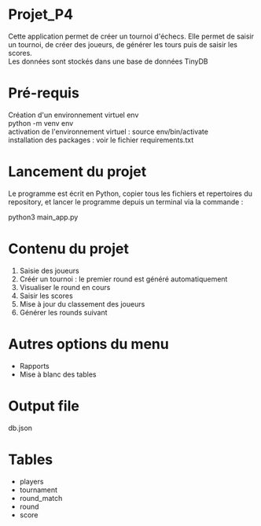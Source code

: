 # Projet_P4

Cette application permet de créer un tournoi d'échecs. Elle permet de saisir un tournoi, de créer des joueurs, de générer les tours puis de saisir les scores.      
Les données sont stockés dans une base de données TinyDB


# Pré-requis 
Création d'un environnement virtuel env  
python -m venv env  
activation de l'environnement virtuel : source env/bin/activate  
installation des packages : voir le fichier requirements.txt    

# Lancement du projet

Le programme est écrit en Python, copier tous les fichiers et repertoires du repository, et lancer le programme depuis un terminal via la commande :

python3 main_app.py

# Contenu du projet
1. Saisie des joueurs  
2. Créér un tournoi : le premier round est généré automatiquement   
3. Visualiser le round en cours
4. Saisir les scores
5. Mise à jour du classement des joueurs
6. Générer les rounds suivant

# Autres options du menu
* Rapports
* Mise à blanc des tables

# Output file 
db.json

# Tables
* players  
* tournament  
* round_match
* round
* score  